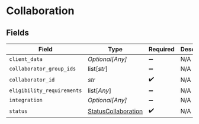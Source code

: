 # Collaboration


## Fields

| Field                                                             | Type                                                              | Required                                                          | Description                                                       |
| ----------------------------------------------------------------- | ----------------------------------------------------------------- | ----------------------------------------------------------------- | ----------------------------------------------------------------- |
| `client_data`                                                     | *Optional[Any]*                                                   | :heavy_minus_sign:                                                | N/A                                                               |
| `collaborator_group_ids`                                          | list[*str*]                                                       | :heavy_minus_sign:                                                | N/A                                                               |
| `collaborator_id`                                                 | *str*                                                             | :heavy_check_mark:                                                | N/A                                                               |
| `eligibility_requirements`                                        | list[*Any*]                                                       | :heavy_minus_sign:                                                | N/A                                                               |
| `integration`                                                     | *Optional[Any]*                                                   | :heavy_minus_sign:                                                | N/A                                                               |
| `status`                                                          | [StatusCollaboration](../../models/shared/statuscollaboration.md) | :heavy_check_mark:                                                | N/A                                                               |